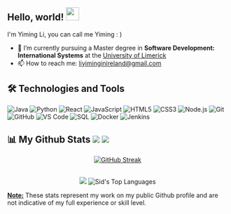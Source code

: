 ## Hello, world! <img src="https://raw.githubusercontent.com/MartinHeinz/MartinHeinz/master/wave.gif" height="30" width="30">

I'm Yiming Li, you can call me Yiming : )

- 🌱 I’m currently pursuing a Master degree in **Software Development: International Systems** at the [University of Limerick](https://www.ul.ie/)
- 📫 How to reach me: <a href='mailto:siddharthprince31@gmail.com'>liyiminginireland@gmail.com </a>

## 🛠️ Technologies and Tools

![Java](https://img.shields.io/badge/-Java-333333?style=flat&logo=java)
![Python](https://img.shields.io/badge/-Python-333333?style=flat&logo=python)
![React](https://img.shields.io/badge/-React-333333?style=flat&logo=react)
![JavaScript](https://img.shields.io/badge/-JavaScript-333333?style=flat&logo=javascript)
![HTML5](https://img.shields.io/badge/-HTML5-333333?style=flat&logo=html5)
![CSS3](https://img.shields.io/badge/-CSS3-333333?style=flat&logo=css3)
![Node.js](https://img.shields.io/badge/-Node.js-333333?style=flat&logo=node.js)
![Git](https://img.shields.io/badge/-Git-333333?style=flat&logo=git)
![GitHub](https://img.shields.io/badge/-GitHub-333333?style=flat&logo=github)
![VS Code](https://img.shields.io/badge/-VS%20Code-333333?style=flat&logo=visual-studio-code)
![SQL](https://img.shields.io/badge/-SQL-333333?style=flat&logo=sql)
![Docker](https://img.shields.io/badge/-Docker-333333?style=flat&logo=docker)
![Jenkins](https://img.shields.io/badge/-Jenkins-333333?style=flat&logo=jenkins)


## 📊 My Github Stats <a href='https://github.com/Scavenger233?tab=followers'><img src='https://img.shields.io/github/followers/Scavenger233?label=Followers&style=social'></a> <a href='https://github.com/Scavenger233'><img src='https://komarev.com/ghpvc/?username=Scavenger233'></a>
<p align="center">
    <a href="https://git.io/streak-stats">
        <img src="https://streak-stats.demolab.com?user=Scavenger233&theme=microsoft-dark&border_radius=4&date_format=j%20M%5B%20Y%5D" alt="GitHub Streak" />
    </a>
</p>
<p align="center">
  <br/>
  <img src='https://github-readme-stats.vercel.app/api?username=Scavenger233&count_private=true&layout=compact&theme=great-gatsby&show_icons=true&hide_border=true&bg_color=0D1117'>
  <img alt="Sid's Top Languages" src="https://github-readme-stats.vercel.app/api/top-langs/?username=Scavenger233&langs_count=8&count_private=true&layout=compact&theme=midnight-purple&hide_border=true&bg_color=0D1117&show_icons=true" />
  <p><u><b>Note:</b></u> These stats represent my work on my public Github profile and are not indicative of my full experience or skill level.</p>
</p>
